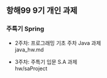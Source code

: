 ## 항해99 9기 개인 과제
### 주특기 Spring

- 2주차: 프로그래밍 기초 주차 Java 과제 <br>
java_hw.md

- 3주차: 주특기 입문 S.A 과제 <br>
hw/saProject
